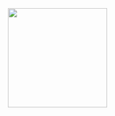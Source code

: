 <img width="200" />
  <img src="https://cdn.jsdelivr.net/gh/devicons/devicon/icons/linux/linux-original.svg" height="200" center="linux logo"  />
</div>

